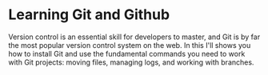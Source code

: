 # Learning Git and Github

Version control is an essential skill for developers to master, and Git is by far the most popular version control system on the web. In this I'll shows you how to install Git and use the fundamental commands you need to work with Git projects: moving files, managing logs, and working with branches.


